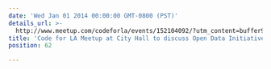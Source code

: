 ```yaml
---
date: 'Wed Jan 01 2014 00:00:00 GMT-0800 (PST)'
details_url: >-
  http://www.meetup.com/codeforla/events/152104092/?utm_content=buffer95ae1&utm_medium=social&utm_source=twitter.com&utm_campaign=buffer
title: 'Code for LA Meetup at City Hall to discuss Open Data Initiative, Shauna Nep'
position: 62

---
```

